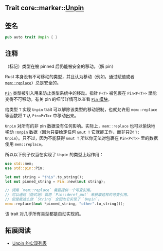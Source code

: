 Trait core::marker::[Unpin][1]
---

## 签名

```rust
pub auto trait Unpin { }
```

## 注释

（标记）类型在被 pinned 后仍能被安全的移动。（解 pin）

Rust 本身没有不可移动的类型，并且认为移动（例如，通过赋值或者 [`mem::replace`][2]）总是安全的。

[`Pin`][3] 类型被引入用来防止类型系统中的移动。指针 `P<T>` 被包裹在 `Pin<P<T>>` 里能变得不可移动。有关 pin 的细节详情可以查看 [`Pin` 模块][4]。

给类型 `T` 实现 `Unpin` trait 可以解除该类型的移动限制，也就允许用 `mem::replace` 等函数将 `T` 从 `Pin<P<T>>` 中移动出来。

`Unpin` 对所有的非 pin 数据没有任何影响。实际上，`mem::replace` 也可以愉快地移动 `!Unpin` 数据（因为只要给定任何 `&mut T` 它就能工作，而非只对 `T: Unpin`）。只不过，因为不能获得 `&mut T` 所以你无法对包裹在 `Pin<P<T>>` 里的数据使用 `mem::replace`。

所以以下例子仅当在实现了 `Unpin` 的类型上起作用：

```rust
use std::mem;
use std::pin::Pin;

let mut string = "this".to_string();
let mut pinned_string = Pin::new(&mut string);

// 调用 `mem::replace` 需要提供一个可变引用。
// 可以通过（隐式地）调用 `Pin::deref_mut` 来获取这样的可变引用，
// 但是能这么做 `String` 全因为它实现了 `Unpin`。
mem::replace(&mut *pinned_string, "other".to_string());
```

该 trait 对几乎所有类型都是自动实现的。

## 拓展阅读

- [Unpin 的实现列表][5]


[1]: https://doc.rust-lang.org/core/marker/trait.Unpin.html
[2]: https://doc.rust-lang.org/core/mem/fn.replace.html
[3]: https://doc.rust-lang.org/core/pin/struct.Pin.html
[4]: https://doc.rust-lang.org/core/pin/index.html
[5]: https://doc.rust-lang.org/core/marker/trait.Unpin.html#implementors
